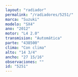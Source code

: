 ```yaml
---
layout: "radiador"
permalink: "/radiadores/5251/"
marca: "Suzuki"
modelo: "SX4"
ano: "2012"
motor: "L4 2.0"
transmision: "Automática"
parte: "438500"
clima: "Con clima"
alto: "14 3/4"
ancho: "27 15/16"
observaciones: ""
id: "5251"
---
```


